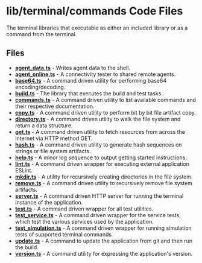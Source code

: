 # lib/terminal/commands Code Files
The terminal libraries that executable as either an included library or as a command from the terminal.

## Files
<!-- Do not edit below this line.  Contents dynamically populated. -->

* **[agent_data.ts](agent_data.ts)**           - Writes agent data to the shell.
* **[agent_online.ts](agent_online.ts)**       - A connectivity tester to shared remote agents.
* **[base64.ts](base64.ts)**                   - A command driven utility for performing base64 encoding/decoding.
* **[build.ts](build.ts)**                     - The library that executes the build and test tasks.
* **[commands.ts](commands.ts)**               - A command driven utility to list available commands and their respective documentation.
* **[copy.ts](copy.ts)**                       - A command driven utility to perform bit by bit file artifact copy.
* **[directory.ts](directory.ts)**             - A command driven utility to walk the file system and return a data structure.
* **[get.ts](get.ts)**                         - A command driven utility to fetch resources from across the internet via HTTP method GET.
* **[hash.ts](hash.ts)**                       - A command driven utility to generate hash sequences on strings or file system artifacts.
* **[help.ts](help.ts)**                       - A minor log sequence to output getting started instructions.
* **[lint.ts](lint.ts)**                       - A command driven wrapper for executing external application ESLint.
* **[mkdir.ts](mkdir.ts)**                     - A utility for recursively creating directories in the file system.
* **[remove.ts](remove.ts)**                   - A command driven utility to recursively remove file system artifacts.
* **[server.ts](server.ts)**                   - A command driven HTTP server for running the terminal instance of the application.
* **[test.ts](test.ts)**                       - A command driven wrapper for all test utilities.
* **[test_service.ts](test_service.ts)**       - A command driven wrapper for the service tests, which test the various services used by the application.
* **[test_simulation.ts](test_simulation.ts)** - A command driven wrapper for running simulation tests of supported terminal commands.
* **[update.ts](update.ts)**                   - A command to update the application from git and then run the build.
* **[version.ts](version.ts)**                 - A command utility for expressing the application's version.